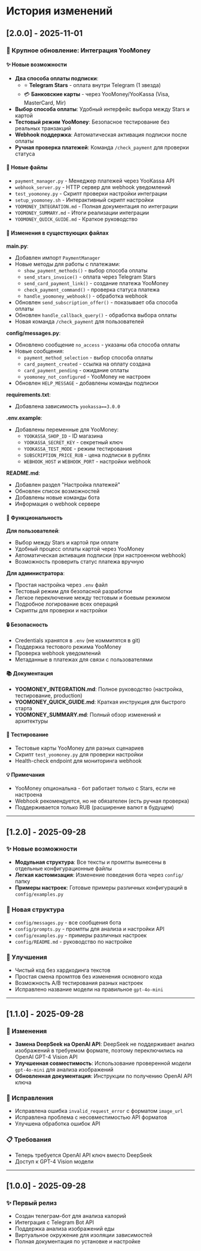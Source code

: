 # История изменений

## [2.0.0] - 2025-11-01

### 🎉 Крупное обновление: Интеграция YooMoney

#### ✨ Новые возможности
- **Два способа оплаты подписки**:
  - ⭐ **Telegram Stars** - оплата внутри Telegram (1 звезда)
  - 💳 **Банковские карты** - через YooMoney/YooKassa (Visa, MasterCard, Mir)
- **Выбор способа оплаты**: Удобный интерфейс выбора между Stars и картой
- **Тестовый режим YooMoney**: Безопасное тестирование без реальных транзакций
- **Webhook поддержка**: Автоматическая активация подписки после оплаты
- **Ручная проверка платежей**: Команда `/check_payment` для проверки статуса

#### 📁 Новые файлы
- `payment_manager.py` - Менеджер платежей через YooKassa API
- `webhook_server.py` - HTTP сервер для webhook уведомлений
- `test_yoomoney.py` - Скрипт проверки настройки интеграции
- `setup_yoomoney.sh` - Интерактивный скрипт настройки
- `YOOMONEY_INTEGRATION.md` - Полная документация по интеграции
- `YOOMONEY_SUMMARY.md` - Итоги реализации интеграции
- `YOOMONEY_QUICK_GUIDE.md` - Краткое руководство

#### 🔧 Изменения в существующих файлах

**main.py**:
- Добавлен импорт `PaymentManager`
- Новые методы для работы с платежами:
  - `show_payment_methods()` - выбор способа оплаты
  - `send_stars_invoice()` - оплата через Telegram Stars
  - `send_card_payment_link()` - создание платежа YooMoney
  - `check_payment_command()` - проверка статуса платежа
  - `handle_yoomoney_webhook()` - обработка webhook
- Обновлен `send_subscription_offer()` - показывает оба способа оплаты
- Обновлен `handle_callback_query()` - обработка выбора оплаты
- Новая команда `/check_payment` для пользователей

**config/messages.py**:
- Обновлено сообщение `no_access` - указаны оба способа оплаты
- Новые сообщения:
  - `payment_method_selection` - выбор способа оплаты
  - `card_payment_created` - ссылка на оплату создана
  - `card_payment_pending` - ожидание оплаты
  - `yoomoney_not_configured` - YooMoney не настроен
- Обновлен `HELP_MESSAGE` - добавлены команды подписки

**requirements.txt**:
- Добавлена зависимость `yookassa==3.0.0`

**.env.example**:
- Добавлены переменные для YooMoney:
  - `YOOKASSA_SHOP_ID` - ID магазина
  - `YOOKASSA_SECRET_KEY` - секретный ключ
  - `YOOKASSA_TEST_MODE` - режим тестирования
  - `SUBSCRIPTION_PRICE_RUB` - цена подписки в рублях
  - `WEBHOOK_HOST` и `WEBHOOK_PORT` - настройки webhook

**README.md**:
- Добавлен раздел "Настройка платежей"
- Обновлен список возможностей
- Добавлены новые команды бота
- Информация о webhook сервере

#### 🎯 Функциональность

**Для пользователей**:
- Выбор между Stars и картой при оплате
- Удобный процесс оплаты картой через YooMoney
- Автоматическая активация подписки (при настроенном webhook)
- Возможность проверить статус платежа вручную

**Для администратора**:
- Простая настройка через `.env` файл
- Тестовый режим для безопасной разработки
- Легкое переключение между тестовым и боевым режимом
- Подробное логирование всех операций
- Скрипты для проверки и настройки

#### 🔒 Безопасность
- Credentials хранятся в `.env` (не коммитятся в git)
- Поддержка тестового режима YooMoney
- Проверка webhook уведомлений
- Метаданные в платежах для связи с пользователями

#### 📚 Документация
- **YOOMONEY_INTEGRATION.md**: Полное руководство (настройка, тестирование, production)
- **YOOMONEY_QUICK_GUIDE.md**: Краткая инструкция для быстрого старта
- **YOOMONEY_SUMMARY.md**: Полный обзор изменений и архитектуры

#### 🧪 Тестирование
- Тестовые карты YooMoney для разных сценариев
- Скрипт `test_yoomoney.py` для проверки настройки
- Health-check endpoint для мониторинга webhook

#### 💡 Примечания
- YooMoney опциональна - бот работает только с Stars, если не настроена
- Webhook рекомендуется, но не обязателен (есть ручная проверка)
- Поддерживается только RUB (расширение валют в будущем)

---

## [1.2.0] - 2025-09-28

### ✨ Новые возможности
- **Модульная структура**: Все тексты и промпты вынесены в отдельные конфигурационные файлы
- **Легкая кастомизация**: Изменение поведения бота через `config/` папку
- **Примеры настроек**: Готовые примеры различных конфигураций в `config/examples.py`

### 📁 Новая структура
- `config/messages.py` - все сообщения бота  
- `config/prompts.py` - промпты для анализа и настройки API
- `config/examples.py` - примеры различных настроек
- `config/README.md` - руководство по настройке

### 🔧 Улучшения
- Чистый код без хардкодинга текстов
- Простая смена промптов без изменения основного кода
- Возможность A/B тестирования разных настроек
- Исправлено название модели на правильное `gpt-4o-mini`

---

## [1.1.0] - 2025-09-28

### 🔄 Изменения
- **Замена DeepSeek на OpenAI API**: DeepSeek не поддерживает анализ изображений в требуемом формате, поэтому переключились на OpenAI GPT-4 Vision API
- **Улучшенная совместимость**: Использование проверенной модели `gpt-4o-mini` для анализа изображений
- **Обновленная документация**: Инструкции по получению OpenAI API ключа

### 🔧 Исправления
- Исправлена ошибка `invalid_request_error` с форматом `image_url`
- Исправлена проблема с несовместимостью API форматов
- Улучшена обработка ошибок API

### 📋 Требования
- Теперь требуется OpenAI API ключ вместо DeepSeek
- Доступ к GPT-4 Vision модели

---

## [1.0.0] - 2025-09-28

### ✨ Первый релиз
- Создан телеграм-бот для анализа калорий
- Интеграция с Telegram Bot API
- Поддержка анализа изображений еды
- Виртуальное окружение для изоляции зависимостей
- Полная документация по установке и настройке
